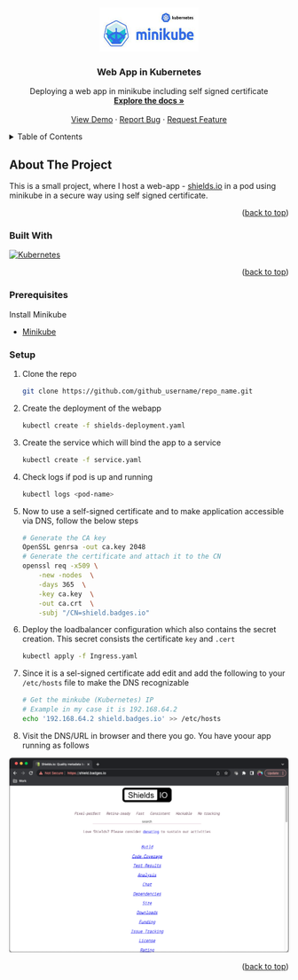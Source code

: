 <!-- Improved compatibility of back to top link: See: https://github.com/othneildrew/Best-README-Template/pull/73 -->
<a name="readme-top"></a>

<!-- PROJECT LOGO -->
<br />
<div align="center">
  <a href="https://github.com/github_username/repo_name">
    <img src="images/logo.png" alt="Logo" width="180" height="80">
  </a>

<h3 align="center">Web App in Kubernetes</h3>

  <p align="center">
    Deploying a web app in minikube including self signed certificate
    <br />
    <a href="https://github.com/github_username/repo_name"><strong>Explore the docs »</strong></a>
    <br />
    <br />
    <a href="https://github.com/github_username/repo_name">View Demo</a>
    ·
    <a href="https://github.com/github_username/repo_name/issues">Report Bug</a>
    ·
    <a href="https://github.com/github_username/repo_name/issues">Request Feature</a>
  </p>
</div>



<!-- TABLE OF CONTENTS -->
<details>
  <summary>Table of Contents</summary>
  <ol>
    <li>
      <a href="#about-the-project">About The Project</a>
      <ul>
        <li><a href="#built-with">Built With</a></li>
      </ul>
    </li>
    <li>
      <a></a>
      <ul>
        <li><a href="#prerequisites">Prerequisites</a></li>
        <li><a href="#installation">Installation</a></li>
      </ul>
    </li>
    <li><a href="#usage">Usage</a></li>
    <li><a href="#roadmap">Roadmap</a></li>
    <li><a href="#contributing">Contributing</a></li>
    <li><a href="#license">License</a></li>
    <li><a href="#contact">Contact</a></li>
    <li><a href="#acknowledgments">Acknowledgments</a></li>
  </ol>
</details>



<!-- ABOUT THE PROJECT -->
## About The Project

This is a small project, where I host a web-app - [shields.io](https://shields.io/) in a pod using minikube in a secure way using self signed certificate.


<p align="right">(<a href="#readme-top">back to top</a>)</p>



### Built With

 [![Kubernetes][Kubernetes]][Kubernetes]


<p align="right">(<a href="#readme-top">back to top</a>)</p>


### Prerequisites

Install Minikube
* [Minikube](https://minikube.sigs.k8s.io/docs/start/)

### Setup 

1. Clone the repo
   ```sh
   git clone https://github.com/github_username/repo_name.git
   ```
2. Create the deployment of the webapp
    ```sh
    kubectl create -f shields-deployment.yaml
    ```
3. Create the service which will bind the app to a service
   ```sh
   kubectl create -f service.yaml
   ```
4. Check logs if pod is up and running 
   ```sh
   kubectl logs <pod-name>
   ```
5. Now to use a self-signed certificate and to make application accessible via DNS, follow the below steps
    ```sh
    # Generate the CA key
    OpenSSL genrsa -out ca.key 2048
    # Generate the certificate and attach it to the CN
    openssl req -x509 \
        -new -nodes  \
        -days 365  \
        -key ca.key  \
        -out ca.crt  \
        -subj "/CN=shield.badges.io"
    ```
6. Deploy the loadbalancer configuration which also contains the secret creation. This secret consists the certificate `key` and `.cert`
    ```sh
    kubectl apply -f Ingress.yaml
    ```
7. Since it is a sel-signed certificate add edit and add the following to your `/etc/hosts` file to make the DNS recognizable
    ```sh
    # Get the minkube (Kubernetes) IP
    # Example in my case it is 192.168.64.2
    echo '192.168.64.2 shield.badges.io' >> /etc/hosts
    ```
8. Visit the DNS/URL in browser and there you go. You have yoour app running as follows

![](./images/App.png)

<p align="right">(<a href="#readme-top">back to top</a>)</p>




<!-- MARKDOWN LINKS & IMAGES -->
<!-- https://www.markdownguide.org/basic-syntax/#reference-style-links -->
[contributors-shield]: https://img.shields.io/github/contributors/github_username/repo_name.svg?style=for-the-badge
[contributors-url]: https://github.com/github_username/repo_name/graphs/contributors
[forks-shield]: https://img.shields.io/github/forks/github_username/repo_name.svg?style=for-the-badge
[forks-url]: https://github.com/github_username/repo_name/network/members
[stars-shield]: https://img.shields.io/github/stars/github_username/repo_name.svg?style=for-the-badge
[stars-url]: https://github.com/github_username/repo_name/stargazers
[issues-shield]: https://img.shields.io/github/issues/github_username/repo_name.svg?style=for-the-badge
[issues-url]: https://github.com/github_username/repo_name/issues
[license-shield]: https://img.shields.io/github/license/github_username/repo_name.svg?style=for-the-badge
[license-url]: https://github.com/github_username/repo_name/blob/master/LICENSE.txt
[linkedin-shield]: https://img.shields.io/badge/-LinkedIn-black.svg?style=for-the-badge&logo=linkedin&colorB=555
[linkedin-url]: https://linkedin.com/in/linkedin_username
[product-screenshot]: images/screenshot.png
[Kubernetes]: https://img.shields.io/badge/kubernetes-%23326ce5.svg?style=for-the-badge&logo=kubernetes&logoColor=white
[Next-url]: https://nextjs.org/
[React.js]: https://img.shields.io/badge/React-20232A?style=for-the-badge&logo=react&logoColor=61DAFB
[React-url]: https://reactjs.org/
[Vue.js]: https://img.shields.io/badge/Vue.js-35495E?style=for-the-badge&logo=vuedotjs&logoColor=4FC08D
[Vue-url]: https://vuejs.org/
[Angular.io]: https://img.shields.io/badge/Angular-DD0031?style=for-the-badge&logo=angular&logoColor=white
[Angular-url]: https://angular.io/
[Svelte.dev]: https://img.shields.io/badge/Svelte-4A4A55?style=for-the-badge&logo=svelte&logoColor=FF3E00
[Svelte-url]: https://svelte.dev/
[Laravel.com]: https://img.shields.io/badge/Laravel-FF2D20?style=for-the-badge&logo=laravel&logoColor=white
[Laravel-url]: https://laravel.com
[Bootstrap.com]: https://img.shields.io/badge/Bootstrap-563D7C?style=for-the-badge&logo=bootstrap&logoColor=white
[Bootstrap-url]: https://getbootstrap.com
[JQuery.com]: https://img.shields.io/badge/jQuery-0769AD?style=for-the-badge&logo=jquery&logoColor=white
[JQuery-url]: https://jquery.com 